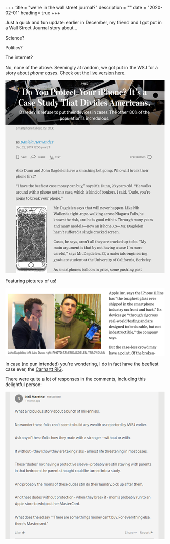+++
title = "we're in the wall street journal?"
description = ""
date = "2020-02-01"
heading= true
+++

Just a quick and fun update: earlier in December, my friend and I got put in a Wall Street Journal story about...

Science?

Politics?

The internet? 

No, none of the above. Seemingly at random, we got put in the WSJ for a story about _phone cases_. Check out the [live version here](https://www.wsj.com/articles/do-you-protect-your-iphone-its-a-case-study-that-divides-americans-11577037328).

<img src="/wsj1.png"></img>

Featuring pictures of us!

<img src="/wsj2.png"></img>

In case (no pun intended) you're wondering, I do in fact have the beefiest case ever, the [Carhartt RIG](https://www.amazon.com/Carhartt-RIG-Case-iPhone-Max/dp/B07QX1K81X?SubscriptionId=AKIAILSHYYTFIVPWUY6Q&tag=duckduckgo-d-20&linkCode=xm2&camp=2025&creative=165953&creativeASIN=B07QX1K81X). 


There were quite a lot of responses in the comments, including this delightful person:

<img src="/wsj3.png"></img>

